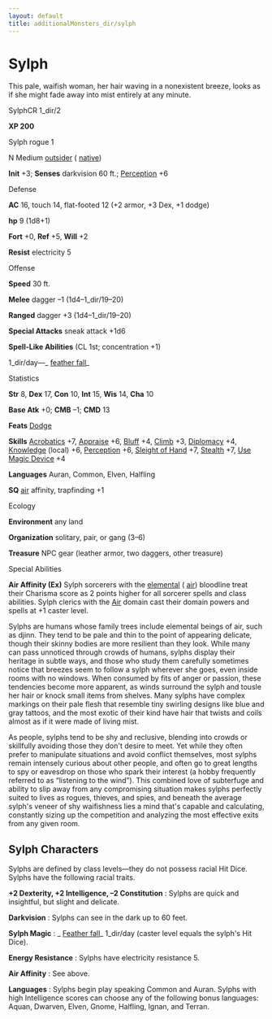 ```yaml
---
layout: default
title: additionalMonsters_dir/sylph
---
```

# Sylph

This pale, waifish woman, her hair waving in a nonexistent breeze, looks as if she might fade away into mist entirely at any minute.

SylphCR 1_dir/2

**XP 200**

Sylph rogue 1

N Medium [outsider](monsters_dir/creatureTypes#_outsider) ( [native](monsters_dir/creatureTypes#_native-subtype))

**Init** +3; **Senses** darkvision 60 ft.; [Perception](additionalMonsters_dir/../skills_dir/perception#_perception) +6

Defense

**AC** 16, touch 14, flat-footed 12 (+2 armor, +3 Dex, +1 dodge)

**hp** 9 (1d8+1)

**Fort** +0, **Ref** +5, **Will** +2

**Resist** electricity 5

Offense

**Speed** 30 ft.

**Melee** dagger –1 (1d4–1_dir/19–20)

**Ranged** dagger +3 (1d4–1_dir/19–20)

**Special Attacks** sneak attack +1d6

**Spell-Like Abilities** (CL 1st; concentration +1)

1_dir/day—_ [feather fall](additionalMonsters_dir/../spells_dir/featherFall#_feather-fall)_

Statistics

**Str** 8, **Dex** 17, **Con** 10, **Int** 15, **Wis** 14, **Cha** 10

**Base Atk** +0; **CMB** –1; **CMD** 13

**Feats** [Dodge](additionalMonsters_dir/../feats#_dodge)

**Skills** [Acrobatics](additionalMonsters_dir/../skills_dir/acrobatics#_acrobatics) +7, [Appraise](additionalMonsters_dir/../skills_dir/appraise#_appraise) +6, [Bluff](additionalMonsters_dir/../skills_dir/bluff#_bluff) +4, [Climb](additionalMonsters_dir/../skills_dir/climb#_climb) +3, [Diplomacy](additionalMonsters_dir/../skills_dir/diplomacy#_diplomacy) +4, [Knowledge](additionalMonsters_dir/../skills_dir/knowledge#_knowledge) (local) +6, [Perception](additionalMonsters_dir/../skills_dir/perception#_perception) +6, [Sleight of Hand](additionalMonsters_dir/../skills_dir/sleightOfHand#_sleight-of-hand) +7, [Stealth](additionalMonsters_dir/../skills_dir/stealth#_stealth) +7, [Use Magic Device](additionalMonsters_dir/../skills_dir/useMagicDevice#_use-magic-device) +4

**Languages** Auran, Common, Elven, Halfling

**SQ** [air](monsters_dir/creatureTypes#_air-subtype) affinity, trapfinding +1

Ecology

**Environment** any land

**Organization** solitary, pair, or gang (3–6)

**Treasure** NPC gear (leather armor, two daggers, other treasure)

Special Abilities

**Air Affinity (Ex)** Sylph sorcerers with the [elemental](monsters_dir/creatureTypes#_elemental-subtype) ( [air](monsters_dir/creatureTypes#_air-subtype)) bloodline treat their Charisma score as 2 points higher for all sorcerer spells and class abilities. Sylph clerics with the [Air](monsters_dir/creatureTypes#_air-subtype) domain cast their domain powers and spells at +1 caster level.

Sylphs are humans whose family trees include elemental beings of air, such as djinn. They tend to be pale and thin to the point of appearing delicate, though their skinny bodies are more resilient than they look. While many can pass unnoticed through crowds of humans, sylphs display their heritage in subtle ways, and those who study them carefully sometimes notice that breezes seem to follow a sylph wherever she goes, even inside rooms with no windows. When consumed by fits of anger or passion, these tendencies become more apparent, as winds surround the sylph and tousle her hair or knock small items from shelves. Many sylphs have complex markings on their pale flesh that resemble tiny swirling designs like blue and gray tattoos, and the most exotic of their kind have hair that twists and coils almost as if it were made of living mist.

As people, sylphs tend to be shy and reclusive, blending into crowds or skillfully avoiding those they don't desire to meet. Yet while they often prefer to manipulate situations and avoid conflict themselves, most sylphs remain intensely curious about other people, and often go to great lengths to spy or eavesdrop on those who spark their interest (a hobby frequently referred to as “listening to the wind”). This combined love of subterfuge and ability to slip away from any compromising situation makes sylphs perfectly suited to lives as rogues, thieves, and spies, and beneath the average sylph's veneer of shy waifishness lies a mind that's capable and calculating, constantly sizing up the competition and analyzing the most effective exits from any given room.

## Sylph Characters

Sylphs are defined by class levels—they do not possess racial Hit Dice. Sylphs have the following racial traits.

**+2 Dexterity, +2 Intelligence, –2 Constitution** : Sylphs are quick and insightful, but slight and delicate.

**Darkvision** : Sylphs can see in the dark up to 60 feet.

**Sylph Magic** : _ [Feather fall](additionalMonsters_dir/../spells_dir/featherFall#_feather-fall)_ 1_dir/day (caster level equals the sylph's Hit Dice).

**Energy Resistance** : Sylphs have electricity resistance 5.

**Air Affinity** : See above.

**Languages** : Sylphs begin play speaking Common and Auran. Sylphs with high Intelligence scores can choose any of the following bonus languages: Aquan, Dwarven, Elven, Gnome, Halfling, Ignan, and Terran.

